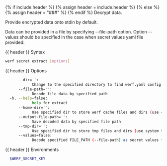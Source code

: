 {% if include.header %}
{% assign header = include.header %}
{% else %}
{% assign header = "###" %}
{% endif %}
Decrypt data.

Provide encrypted data onto stdin by default.

Data can be provided in a file by specifying --file-path option. Option --values should be 
specified in the case when secret values yaml file provided.

{{ header }} Syntax

```bash
werf secret extract [options]
```

{{ header }} Options

```bash
      --dir='':
            Change to the specified directory to find werf.yaml config
      --file-path='':
            Decode file data by specified path
  -h, --help=false:
            help for extract
      --home-dir='':
            Use specified dir to store werf cache files and dirs (use ~/.werf by default)
      --output-file-path='':
            Save decoded data by specified file path
      --tmp-dir='':
            Use specified dir to store tmp files and dirs (use system tmp dir by default)
      --values=false:
            Decode specified FILE_PATH (--file-path) as secret values file
```

{{ header }} Environments

```bash
  $WERF_SECRET_KEY  
```

